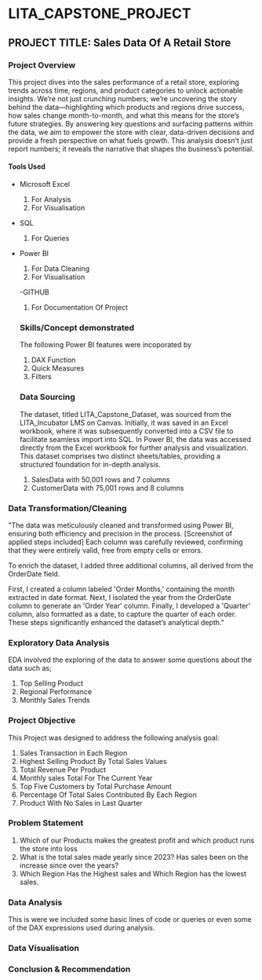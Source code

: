 # LITA_CAPSTONE_PROJECT

## PROJECT TITLE: Sales Data Of A Retail Store

### Project Overview
This project dives into the sales performance of a retail store, exploring trends across time, regions, and product categories to unlock actionable insights. We’re not just crunching numbers; we’re uncovering the story behind the data—highlighting which products and regions drive success, how sales change month-to-month, and what this means for the store’s future strategies. By answering key questions and surfacing patterns within the data, we aim to empower the store with clear, data-driven decisions and provide a fresh perspective on what fuels growth. This analysis doesn’t just report numbers; it reveals the narrative that shapes the business’s potential.

#### Tools Used
- Microsoft Excel
  1. For Analysis
  2. For Visualisation
   
- SQL
  1. For Queries

- Power BI
   1. For Data Cleaning
  2. For Visualisation

   -GITHUB
   1. For Documentation Of Project

  ### Skills/Concept demonstrated
  The following Power BI features were incoporated by
  1. DAX Function
  2. Quick Measures
  3. Filters

  ### Data Sourcing
  The dataset, titled LITA_Capstone_Dataset, was sourced from the LITA_Incubator LMS on Canvas. Initially, it was saved in an Excel workbook, where it was subsequently converted into a CSV file to facilitate seamless import into SQL. In Power BI, the data was accessed directly from the Excel workbook for further analysis and visualization. This dataset comprises two distinct sheets/tables, providing a structured foundation for in-depth analysis.

  1. SalesData with 50,001 rows and 7 columns
  2. CustomerData with 75,001 rows and 8 columns
 
 ### Data Transformation/Cleaning
"The data was meticulously cleaned and transformed using Power BI, ensuring both efficiency and precision in the process. [Screenshot of applied steps included] Each column was carefully reviewed, confirming that they were entirely valid, free from empty cells or errors. 

To enrich the dataset, I added three additional columns, all derived from the OrderDate field. 

First, I created a column labeled 'Order Months,' containing the month extracted in date format. Next, I isolated the year from the OrderDate column to generate an 'Order Year' column. Finally, I developed a 'Quarter' column, also formatted as a date, to capture the quarter of each order. These steps significantly enhanced the dataset’s analytical depth."

### Exploratory Data Analysis
 EDA involved the exploring of the data to answer some questions about the data such as;
 1. Top Selling Product
 2. Regional Performance
 3. Monthly Sales Trends

 ### Project Objective
 This Project was designed to address the following analysis goal:
 1. Sales Transaction in Each Region
 2. Highest Selling Product By Total Sales Values
 3. Total Revenue Per Product
 4. Monthly sales Total For The Current Year
 5. Top Five Customers by Total Purchase Amount
 6. Percentage Of Total Sales Contributed By Each Region
 7. Product With No Sales in Last Quarter

 ### Problem Statement
 1. Which of our Products makes the greatest profit and which product runs the store into loss
 2. What is the total sales made yearly since 2023? Has sales been on the increase since over the years?
 3.    Which Region Has the Highest sales and Which Region has the lowest sales.

 ### Data Analysis
 This is were we included some basic lines of code or queries or even some of the DAX expressions used during analysis.

 ### Data Visualisation

 ### Conclusion & Recommendation
 
    
